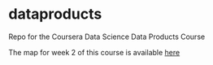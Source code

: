 # dataproducts
Repo for the Coursera Data Science Data Products Course

The map for week 2 of this course is available [here](https://mirrorspider.github.io/dataproducts/CapgeminiBuildings.html)
